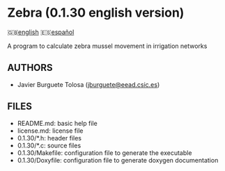Zebra (0.1.30 english version)
=============================

:uk:[english](README.md) :es:[español](README.es.md)

A program to calculate zebra mussel movement in irrigation networks

AUTHORS
-------

* Javier Burguete Tolosa (jburguete@eead.csic.es)

FILES
-----

* README.md: basic help file
* license.md: license file
* 0.1.30/\*.h: header files
* 0.1.30/\*.c: source files
* 0.1.30/Makefile: configuration file to generate the executable
* 0.1.30/Doxyfile: configuration file to generate doxygen documentation
